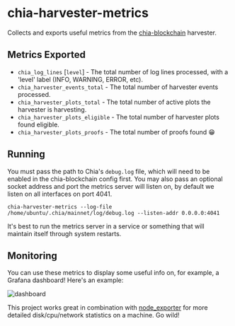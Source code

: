 # chia-harvester-metrics

Collects and exports useful metrics from the [chia-blockchain](https://github.com/Chia-Network/chia-blockchain) harvester.

## Metrics Exported

- `chia_log_lines` [`level`] - The total number of log lines processed, with a 'level' label (INFO, WARNING, ERROR, etc).
- `chia_harvester_events_total` - The total number of harvester events processed.
- `chia_harvester_plots_total` - The total number of active plots the harvester is harvesting.
- `chia_harvester_plots_eligible` - The total number of harvester plots found eligible.
- `chia_harvester_plots_proofs` - The total number of proofs found 😁

## Running

You must pass the path to Chia's `debug.log` file, which will need to be enabled in the chia-blockchain config first. You may also pass an optional socket address and port the metrics server will listen on, by default we listen on all interfaces on port 4041.

```
chia-harvester-metrics --log-file /home/ubuntu/.chia/mainnet/log/debug.log --listen-addr 0.0.0.0:4041
```

It's best to run the metrics server in a service or something that will maintain itself through system restarts.

## Monitoring

You can use these metrics to display some useful info on, for example, a Grafana dashboard! Here's an example:

![dashboard](https://media.discordapp.net/attachments/854064320404127776/862167579187609600/unknown.png?width=1100&height=660)

This project works great in combination with [node_exporter](https://github.com/prometheus/node_exporter) for more detailed disk/cpu/network statistics on a machine. Go wild!
